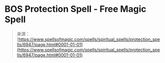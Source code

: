 <!--yml

category: 未分类

date: 2024-06-12 18:41:50

-->

# BOS Protection Spell - Free Magic Spell

> 来源：[https://www.spellsofmagic.com/spells/spiritual_spells/protection_spells/6947/page.html#0001-01-01](https://www.spellsofmagic.com/spells/spiritual_spells/protection_spells/6947/page.html#0001-01-01)
